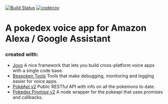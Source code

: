 [![Build Status](https://travis-ci.org/dmarvp/voice-pokedex.svg?branch=master)](https://travis-ci.org/dmarvp/voice-pokedex)
[![codecov](https://codecov.io/gh/dmarvp/voice-pokedex/branch/master/graph/badge.svg)](https://codecov.io/gh/dmarvp/voice-pokedex)

# A pokedex voice app for Amazon Alexa / Google Assistant 

### created with:
* [Jovo](https://www.jovo.tech) A nice framework that lets you build cross-platform voice apps with a single code base.
* [Bespoken Tools](https://bespoken.io) Tools that make debugging, monitoring and logging easier for voice apps.
* [PokéApi v2](https://pokeapi.co) Public RESTful API with info on all the pokemons to date. 
* [Pokedex Promise v2](https://github.com/PokeAPI/pokedex-promise-v2) A node wrapper for the pokeapi that uses promises and callbacks.
